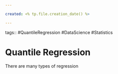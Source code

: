 ```yaml
---

created: <% tp.file.creation_date() %>

---
```

tags:: #QuantileRegression #DataScience #Statistics 

# Quantile Regression

There are many types of regression